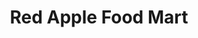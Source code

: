 ---
title: "Red Apple Food Mart"
url: /erie/red-apple-food-mart-east-38th-street/
shop: Lebensmittel
---